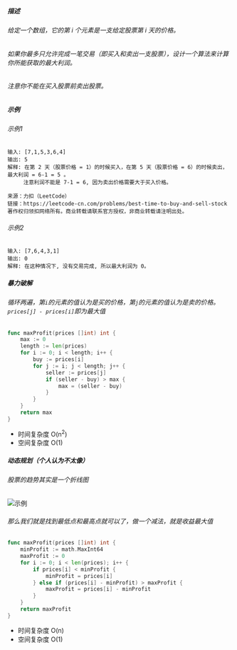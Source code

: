 ##### 描述
###### 给定一个数组，它的第 i 个元素是一支给定股票第 i 天的价格。
###### 如果你最多只允许完成一笔交易（即买入和卖出一支股票），设计一个算法来计算你所能获取的最大利润。
###### 注意你不能在买入股票前卖出股票。

##### 示例
###### 示例1
```
输入: [7,1,5,3,6,4]
输出: 5
解释: 在第 2 天（股票价格 = 1）的时候买入，在第 5 天（股票价格 = 6）的时候卖出，最大利润 = 6-1 = 5 。
     注意利润不能是 7-1 = 6, 因为卖出价格需要大于买入价格。

来源：力扣（LeetCode）
链接：https://leetcode-cn.com/problems/best-time-to-buy-and-sell-stock
著作权归领扣网络所有。商业转载请联系官方授权，非商业转载请注明出处。
```
###### 示例2
```
输入: [7,6,4,3,1]
输出: 0
解释: 在这种情况下, 没有交易完成, 所以最大利润为 0。
```

##### 暴力破解
###### 循环两遍，第`i`的元素的值认为是买的价格，第`j`的元素的值认为是卖的价格。`prices[j] - prices[i]`即为最大值
```go
func maxProfit(prices []int) int {
    max := 0
	length := len(prices)
	for i := 0; i < length; i++ {
		buy := prices[i]
		for j := i; j < length; j++ {
			seller := prices[j]
			if (seller - buy) > max {
				max = (seller - buy)
			}
		}
	}
	return max
}
```
- 时间复杂度 O(n<sup>2</sup>)
- 空间复杂度 O(1)
##### 动态规划（个人认为不太像）
###### 股票的趋势其实是一个折线图
![示例](https://leetcode.com/media/original_images/121_profit_graph.png)
###### 那么我们就是找到最低点和最高点就可以了，做一个减法，就是收益最大值
```go
func maxProfit(prices []int) int {
    minProfit := math.MaxInt64
	maxProfit := 0
	for i := 0; i < len(prices); i++ {
		if prices[i] < minProfit {
			minProfit = prices[i]
		} else if (prices[i] - minProfit) > maxProfit {
			maxProfit = prices[i] - minProfit
		}
	}
	return maxProfit
}
```
- 时间复杂度 O(n)
- 空间复杂度 O(1)
